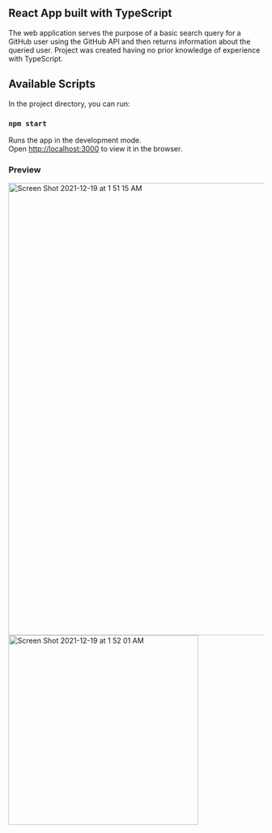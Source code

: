 ## React App built with TypeScript 


The web application serves the purpose of a basic search query for a GitHub user using the GitHub API and then returns information about the queried user. 
Project was created having no prior knowledge of experience with TypeScript.

## Available Scripts

In the project directory, you can run:

### `npm start`
Runs the app in the development mode.\
Open [http://localhost:3000](http://localhost:3000) to view it in the browser.


### Preview 
<img width="894" alt="Screen Shot 2021-12-19 at 1 51 15 AM" src="https://user-images.githubusercontent.com/76925728/146670785-2c59ea89-c4d0-49af-ab3d-f325699bda3f.png">
<img width="375" alt="Screen Shot 2021-12-19 at 1 52 01 AM" src="https://user-images.githubusercontent.com/76925728/146670787-b27d4db6-a00c-4a08-9b99-01fc7923ab9a.png">
